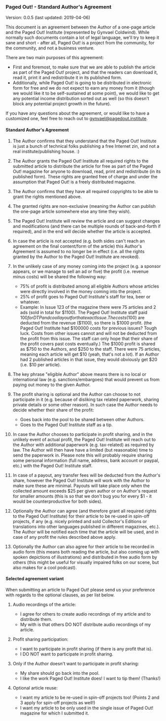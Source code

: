 ### Paged Out! - Standard Author's Agreement

Version: 0.0.5 (last updated: 2019-04-06)

This document is an agreement between the Author of a one-page article and the Paged Out! Institute (represented by Gynvael Coldwind). While normally such documents contain a lot of legal language, we'll try to keep it sane and short - after all, Paged Out! is a project from the community, for the community, and not a business venture.

There are two main purposes of this agreement:

- First and foremost, to make sure that we are able to publish the article as part of the Paged Out! project, and that the readers can download it, read it, print it and redistribute it in its published form.
- Additionally, while Paged Out! is going to be distributed in electronic form for free and we do not expect to earn any money from it (though we would like it to be self-sustained at some point), we would like to get any potential income distribution sorted out as well (so this doesn't block any potential project growth in the future).

If you have any questions about the agreement, or would like to have a customized one, feel free to reach out to [gynvael@pagedout.institute](mailto:gynvael@pagedout.institute).

#### Standard Author's Agreement

1. The Author confirms that they understand that the Paged Out! Institute is just a bunch of technical folks publishing a free Internet zin, and not a real institute/publishing house. :)
2. The Author grants the Paged Out! Institute all required rights to the submitted article to distribute the article for free as part of the Paged Out! magazine for anyone to download, read, print and redistribute (in its published form). These rights are granted free of charge and under the assumption that Paged Out! is a freely distributed magazine.
3. The Author confirms that they have all required copyrights to be able to grant the rights mentioned above.
4. The granted rights are non-exclusive (meaning the Author can publish the one-page article somewhere else any time they wish).
5. The Paged Out! Institute will review the article and can suggest changes and modifications (and there can be multiple rounds of back-and-forth if required), and in the end will decide whether the article is accepted.
6. In case the article is not accepted (e.g. both sides can't reach an agreement on the final content/form of the article) this Author's Agreement is assumed to no longer be in effect (i.e. all the rights granted by the Author to the Paged Out! Institute are revoked).
7. In the unlikely case of any money coming into the project (e.g. a sponsor appears, or we manage to sell an ad or five) the profit (i.e. revenue minus costs) will be shared the following way:
    - 75% of profit is distributed among all eligible Authors whose articles were directly involved in the money coming into the project.
    - 25% of profit goes to Paged Out! Institute's staff for tea, beer or whatever.
    - Example: In Issue 123 of the magazine there were 75 articles and 2 ads (sold in total for $1100). The Paged Out! Institute staff paid $100 for DTP and cool layout for that exact Issue. The costs ($100) are deducted from the revenue ($1100), so there is $1000 profit. (the Paged Out! Institute had $100000 costs for previous issues? Tough luck. Costs from other issues cannot and will not be deducted from the profit from this issue. The staff can only hope that their share of the profit covers past costs eventually.) The $1000 profit is shared as $750 to the Authors, and $250 to the staff. There were 75 articles, meaning each article will get $10 (yeah, that's not a lot). If an Author had 2 published articles in that issue, they would obviously get $20 (i.e. $10 per article).

8. The key phrase "eligible Author" above means there is no local or international law (e.g. sanctions/embargoes) that would prevent us from paying out money to the given Author.
9. The profit sharing is optional and the Author can choose to not participate in it (e.g. because of disliking tax related paperwork, sharing private details or some other reason). In such case the Author needs to decide whether their share of the profit:
    - Goes back into the pool to be shared between other Authors.
    - Goes to the Paged Out! Institute staff as a tip.

10. In case the Author chooses to participate in profit sharing, and in the unlikely event of actual profit, the Paged Out! Institute will reach out to the Author with additional paperwork (e.g. tax-related) as required by law. The Author will then have have a limited (but reasonable) time to send the paperwork in. Please note this will probably require sharing some personal information (full name, address, bank account or paypal, etc.) with the Paged Out! Institute staff.
11. In case of a payout, any transfer fees will be deducted from the Author's share, however the Paged Out! Institute will work with the Author to make sure these are minimal. Payouts will take place only when the collected amount exceeds $25 per given author or on Author's request for smaller amounts (this is so that we don't bug you for every $1 - it would be counterproductive for both sides).
12. Optionally the Author can agree (and therefore grant all required rights to the Paged Out! Institute) for their article to be re-used in spin-off projects, if any (e.g. nicely printed and sold Collector's Editions or translations into other languages published in different magazines, etc.). The Author will be notified each time that the article will be used, and in case of any profit the rules described above apply.
13. Optionally the Author can also agree for their article to be recorded in audio form (this means both reading the article, but also coming up with spoken depictions of illustrations) and distributed in free audio form by others (this might be useful for visually impaired folks on our scene, but also makes for a cool podcast).

#### Selected agreement variant

When submitting an article to Paged Out! please send us your preference with regards to the optional clauses, as per list below.

1. Audio recordings of the article:
    * I agree for others to create audio recordings of my article and to distribute them.
    * My with is that others DO NOT distribute audio recordings of my article.

2. Profit sharing participation:
    * I want to participate in profit sharing (if there is any profit that is).
    * I DO NOT want to participate in profit sharing.

3. Only if the Author doesn't want to participate in profit sharing:
    * My share should go back into the pool.
    * I like the work Paged Out! Institute does! I want to tip them! (Thanks!)

4. Optional article reuse:
    * I want my article to be re-used in spin-off projects too! (Points 2 and 3 apply for spin-off projects as well!)
    * I want my article to be only used in the single issue of Paged Out! magazine for which I submitted it.
